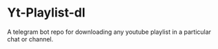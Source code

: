 # Yt-Playlist-dl
A telegram bot repo for downloading any youtube playlist in a particular chat or channel.
